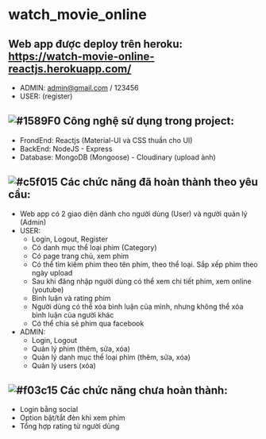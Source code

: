 # watch_movie_online
## Web app được deploy trên heroku: https://watch-movie-online-reactjs.herokuapp.com/
- ADMIN: admin@gmail.com / 123456
- USER: (register)

## ![#1589F0](https://via.placeholder.com/15/1589F0/000000?text=+)  Công nghệ sử dụng trong project:
- FrondEnd: Reactjs (Material-UI và CSS thuần cho UI)
- BackEnd: NodeJS - Express
- Database: MongoDB (Mongoose) - Cloudinary (upload ảnh)

## ![#c5f015](https://via.placeholder.com/15/c5f015/000000?text=+)  Các chức năng đã hoàn thành theo yêu cầu:
- Web app có 2 giao diện dành cho người dùng (User) và người quản lý (Admin)
- USER: 
  - Login, Logout, Register
  - Có danh mục thể loại phim (Category)
  - Có page trang chủ, xem phim
  - Có thể tìm kiếm phim theo tên phim, theo thể loại. Sắp xếp phim theo ngày upload
  - Sau khi đăng nhập người dùng có thể xem chi tiết phim, xem online (youtube)
  - Bình luận và rating phim 
  - Người dùng có thể xóa bình luận của mình, nhưng không thể xóa bình luận của người khác
  - Có thể chia sẻ phim qua facebook
- ADMIN:
  - Login, Logout
  - Quản lý phim (thêm, sửa, xóa)
  - Quản lý danh mục thể loại phim (thêm, sửa, xóa)
  - Quản lý users (xóa)
 
## ![#f03c15](https://via.placeholder.com/15/f03c15/000000?text=+)  Các chức năng chưa hoàn thành: 
- Login bằng social 
- Option bật/tắt đèn khi xem phim
- Tổng hợp rating từ người dùng
